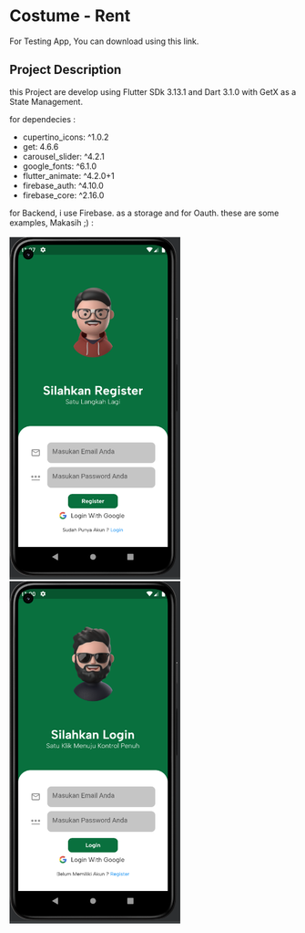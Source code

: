 # Costume - Rent

For Testing App, You can download using this link.

## Project Description

this Project are develop using Flutter SDk 3.13.1 and Dart 3.1.0 
with GetX as a State Management.

for dependecies :  
  - cupertino_icons: ^1.0.2
  - get: 4.6.6
  - carousel_slider: ^4.2.1
  - google_fonts: ^6.1.0
  - flutter_animate: ^4.2.0+1
  - firebase_auth: ^4.10.0
  - firebase_core: ^2.16.0

for Backend, i use Firebase. as a storage and for Oauth.
these are some examples, Makasih ;) :
<br>
<br>
<img src="https://raw.githubusercontent.com/bayuGalang/assets-images/main/costume-rent/Screenshot%202023-09-22%20at%2011.07.59%20AM.png?token=GHSAT0AAAAAACH4XNPB2HL5MQBFEX4HQ3VGZINEHXA" alt="Image Alt Text" style="width:300px;height:600px;">
<space>
<img src="https://github.com/bayuGalang/assets-images/blob/main/costume-rent/Screenshot%202023-09-22%20at%2011.00.33%20AM.png?raw=true" alt="Image Alt Text" style="width:300px;height:600px;">
